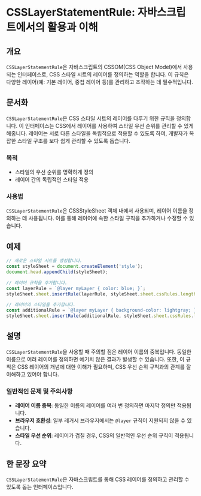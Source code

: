 <!--
Meta Description: # CSSLayerStatementRule: 자바스크립트에서의 활용과 이해 ## 개요 `CSSLayerStatementRule`은 자바스크립트의 CSSOM(CSS Object Model)에서 사용되는 인터페이스로, CSS 스타일 시트의 레이어를 정의하는 역할을 합니다....
Meta Keywords: 스타일, 레이어, csslayerstatementrule, css, 레이어를
-->

# CSSLayerStatementRule: 자바스크립트에서의 활용과 이해

## 개요
`CSSLayerStatementRule`은 자바스크립트의 CSSOM(CSS Object Model)에서 사용되는 인터페이스로, CSS 스타일 시트의 레이어를 정의하는 역할을 합니다. 이 규칙은 다양한 레이어(예: 기본 레이어, 중첩 레이어 등)를 관리하고 조작하는 데 필수적입니다.

## 문서화
`CSSLayerStatementRule`은 CSS 스타일 시트의 레이어를 다루기 위한 규칙을 정의합니다. 이 인터페이스는 CSS에서 레이어를 사용하여 스타일 우선 순위를 관리할 수 있게 해줍니다. 레이어는 서로 다른 스타일을 독립적으로 적용할 수 있도록 하여, 개발자가 복잡한 스타일 구조를 보다 쉽게 관리할 수 있도록 돕습니다.

### 목적
- 스타일의 우선 순위를 명확하게 정의
- 레이어 간의 독립적인 스타일 적용

### 사용법
`CSSLayerStatementRule`은 CSSStyleSheet 객체 내에서 사용되며, 레이어 이름을 정의하는 데 사용됩니다. 이를 통해 레이어에 속한 스타일 규칙을 추가하거나 수정할 수 있습니다.

## 예제
```javascript
// 새로운 스타일 시트를 생성합니다.
const styleSheet = document.createElement('style');
document.head.appendChild(styleSheet);

// 레이어 규칙을 추가합니다.
const layerRule = `@layer myLayer { color: blue; }`;
styleSheet.sheet.insertRule(layerRule, styleSheet.sheet.cssRules.length);

// 레이어의 스타일을 추가합니다.
const additionalRule = `@layer myLayer { background-color: lightgray; }`;
styleSheet.sheet.insertRule(additionalRule, styleSheet.sheet.cssRules.length);
```

## 설명
`CSSLayerStatementRule`을 사용할 때 주의할 점은 레이어 이름의 중복입니다. 동일한 이름으로 여러 레이어를 정의하면 예기치 않은 결과가 발생할 수 있습니다. 또한, 이 규칙은 CSS 레이어의 개념에 대한 이해가 필요하며, CSS 우선 순위 규칙과의 관계를 잘 이해하고 있어야 합니다. 

### 일반적인 문제 및 주의사항
- **레이어 이름 중복**: 동일한 이름의 레이어를 여러 번 정의하면 마지막 정의만 적용됩니다.
- **브라우저 호환성**: 일부 레거시 브라우저에서는 `@layer` 규칙이 지원되지 않을 수 있습니다.
- **스타일 우선 순위**: 레이어가 겹칠 경우, CSS의 일반적인 우선 순위 규칙이 적용됩니다.

## 한 문장 요약
`CSSLayerStatementRule`은 자바스크립트를 통해 CSS 레이어를 정의하고 관리할 수 있도록 돕는 인터페이스입니다.